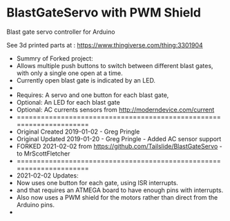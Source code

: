 # BlastGateServo with PWM Shield
Blast gate servo controller for Arduino

See 3d printed parts at : https://www.thingiverse.com/thing:3301904

 *   Summry of Forked project:  
 *   Allows multiple push buttons to switch between different blast gates, with only a single one open at a time.
 *   Currently open blast gate is indicated by an LED.
 *   
 *   Requires:  A servo and one button for each blast gate, 
 *   Optional: An LED for each blast gate
 *   Optional: AC currents sensors from http://moderndevice.com/current
 *   =====================================================================
 *   Original Created 2019-01-02 - Greg Pringle
 *   Original Updated 2019-01-20 - Greg Pringle - Added AC sensor support
 *   FORKED 2021-02-02 from https://github.com/Tailslide/BlastGateServo - to MrScottFletcher
 *   =====================================================================
 *  2021-02-02 Updates:
 *  Now uses one button for each gate, using ISR interrupts.
 *  and that requires an ATMEGA board to have enough pins with interrupts.
 *  Also now uses a PWM shield for the motors rather than direct from the Arduino pins.
 *  

